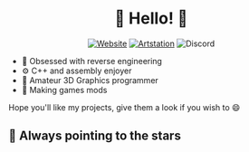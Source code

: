 <h1 align="center">👋 Hello! 👋</h1>

<p align="center">
<a href="https://www.andreanalin.com"><img alt="Website" src="https://img.shields.io/badge/https%3A%2F%2Fimg.shields.io%2Fbadge%2Fany_text-andreanalin.com-blue?style=flat&logo=rss&label=Website"></a>
<a href="https://www.artstation.com/rex109"><img alt="Artstation" src="https://img.shields.io/badge/https%3A%2F%2Fimg.shields.io%2Fbadge%2Fany_text-/Rex109-blue?style=flat&logo=artstation&label=Artstation"></a>
<img alt="Discord" src="https://img.shields.io/badge/https%3A%2F%2Fimg.shields.io%2Fbadge%2Fany_text-@rex109-blue?style=flat&logo=discord&label=Discord">
</p>

- 🔧 Obsessed with reverse engineering
- ⚙️ C++ and assembly enjoyer
- 🎈 Amateur 3D Graphics programmer
- 🔮 Making games mods

Hope you'll like my projects, give them a look if you wish to 😄

## 🚀 Always pointing to the stars</h1>
